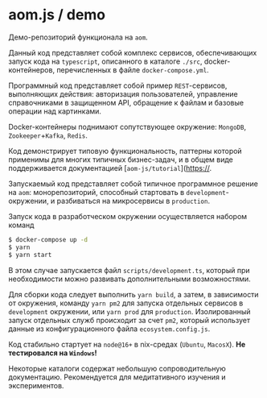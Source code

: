 # aom.js / demo

Демо-репозиторий функционала на `aom`.

Данный код представляет собой комплекс сервисов, обеспечивающих запуск кода на `typescript`,
описанного в каталоге `./src`, docker-контейнеров, перечисленных в файле `docker-compose.yml`.

Программный код представляет собой пример `REST`-сервисов, выполняющих действия: авторизация пользователей,
управление справочниками в защищенном API, обращение к файлам и базовые операции над картинками.

Docker-контейнеры поднимают сопутствующее окружение: `MongoDB`, `Zookeeper`+`Kafka`, `Redis`.

Код демонстрирует типовую функциональность, паттерны которой применимы для многих типичных бизнес-задач,
и в общем виде поддерживается документацией [`aom-js/tutorial`]([https://](https://github.com/aom-js/tutorial).

Запускаемый код представляет собой типичное программное решение на `aom`: монорепозиторий, способный стартовать
в `development`-окружении, и разбиваться на микросервисы в `production`.

Запуск кода в разработческом окружении осуществляется набором команд

```bash
$ docker-compose up -d
$ yarn
$ yarn start
```

В этом случае запускается файл `scripts/development.ts`, который при необходимости можно развивать дополнительными
возможностями.

Для сборки кода следует выполнить `yarn build`, а затем, в зависимости от окружения, команду `yarn pm2` для запуска
отдельных сервисов в `development` окружении, или `yarn prod` для `production`. Изолированный запуск отдельных служб
происходит за счет `pm2`, который использует данные из конфигурационного файла `ecosystem.config.js`.

Код стабильно стартует на `node@16+` в nix-средах (`Ubuntu`, `MacosX`). **Не тестировался на `Windows`!**

Некоторые каталоги содержат небольшую сопроводительную документацию. Рекомендуется для медитативного изучения
и экспериментов.
